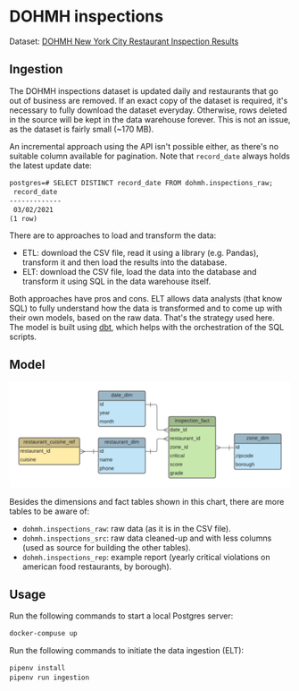 # DOHMH inspections

Dataset: [DOHMH New York City Restaurant Inspection Results](https://data.cityofnewyork.us/Health/DOHMH-New-York-City-Restaurant-Inspection-Results/43nn-pn8j)


## Ingestion

The DOHMH inspections dataset is updated daily and restaurants that go out of business are removed.
If an exact copy of the dataset is required, it's necessary to fully download the dataset everyday.
Otherwise, rows deleted in the source will be kept in the data warehouse forever.
This is not an issue, as the dataset is fairly small (~170 MB).

An incremental approach using the API isn't possible either, as there's no suitable column available for pagination.
Note that `record_date` always holds the latest update date:

```
postgres=# SELECT DISTINCT record_date FROM dohmh.inspections_raw;
 record_date 
-------------
 03/02/2021
(1 row)
```

There are to approaches to load and transform the data:

- ETL: download the CSV file, read it using a library (e.g. Pandas), transform it and then load the results into the database.
- ELT: download the CSV file, load the data into the database and transform it using SQL in the data warehouse itself.

Both approaches have pros and cons.
ELT allows data analysts (that know SQL) to fully understand how the data is transformed and to come up with their own models, based on the raw data.
That's the strategy used here.
The model is built using [dbt](https://www.getdbt.com/), which helps with the orchestration of the SQL scripts.


## Model

![model](model.png)

Besides the dimensions and fact tables shown in this chart, there are more tables to be aware of:

- `dohmh.inspections_raw`: raw data (as it is in the CSV file).
- `dohmh.inspections_src`: raw data cleaned-up and with less columns (used as source for building the other tables).
- `dohmh.inspections_rep`: example report (yearly critical violations on american food restaurants, by borough).


## Usage

Run the following commands to start a local Postgres server:

```bash
docker-compuse up
```

Run the following commands to initiate the data ingestion (ELT):

```bash
pipenv install
pipenv run ingestion
```
